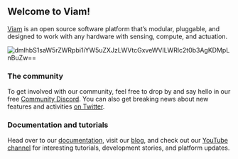 ## Welcome to Viam! 
[Viam](https://www.viam.com/) is an open source software platform that’s modular, pluggable, and designed to work with any hardware with sensing, compute, and actuation.

![dmlhbS1saW5rZWRpbi1iYW5uZXJzLWVtcGxveWVlLWRlc2t0b3AgKDMpLnBuZw==](https://github.com/user-attachments/assets/68c24b9c-efee-4ba4-bb7a-85b54393fbb9)

### The community
To get involved with our community, feel free to drop by and say hello in our free [Community Discord](http://discord.gg/viam). You can also get breaking news about new features and activities [on Twitter](https://x.com/viamrobotics).

### Documentation and tutorials
Head over to our [documentation](https://docs.viam.com/), visit our [blog](https://www.viam.com/blog), and check out our [YouTube channel](https://www.youtube.com/channel/UCrWzoQBoTmYnF8mslOesUAw) for interesting tutorials, development stories, and platform updates.
